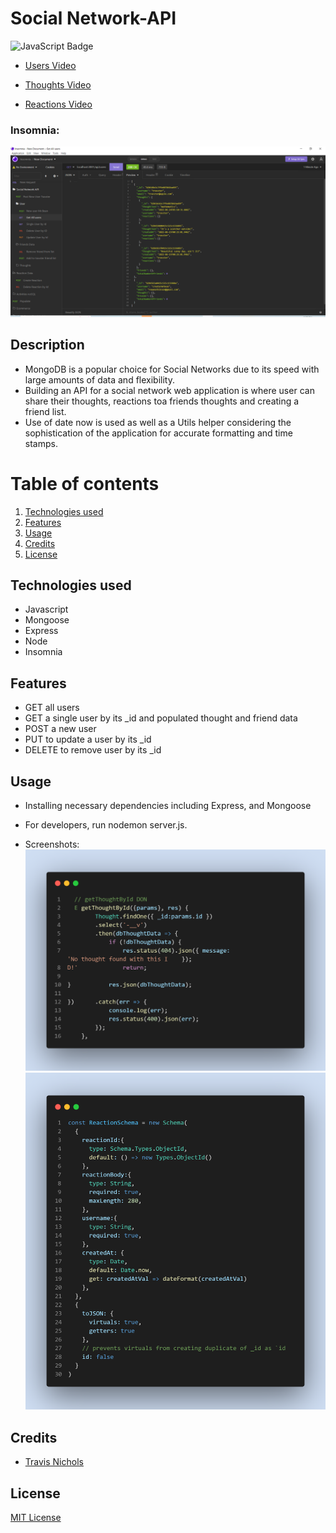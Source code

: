 # Social Network-API
<div align="left">
<img src="https://img.shields.io/badge/JavaScript-323330?style=flat&logo=javascript&logoColor=F7DF1E" alt="JavaScript Badge"/>
</div>

* [Users Video](https://drive.google.com/file/d/1kvgETFLLmDaxdkcT22y-CqNWwpO99DD8/view)


* [Thoughts Video](https://drive.google.com/file/d/1TnuNTNk4e1uBH0lk-l_mQRJkEks6f2lW/view)


* [Reactions Video](https://drive.google.com/file/d/1HMlkYxYxtujsndsKbwSnxl5L5MSrfJjl/view)

### Insomnia:
![Insomnia](./assets/Screenshot%20(15).png)



## Description

 * MongoDB is a popular choice for Social Networks due to its speed with large amounts of data and flexibility. 
 * Building an API for a social network web application is where user can share their thoughts, reactions toa  friends thoughts and creating a friend list.
 * Use of date now is used as well as a Utils helper considering the sophistication of the application for accurate formatting and time stamps.



# Table of contents
1. [Technologies used](#techologies-used)
2. [Features](#features)
3. [Usage](#usage)
4. [Credits](#credits)
5. [License](#license)

## Technologies used
* Javascript
* Mongoose
* Express
* Node
* Insomnia


## Features
* GET all users
* GET a single user by its _id and populated thought and friend data
* POST a new user
* PUT to update a user by its _id
* DELETE to remove user by its _id

## Usage
* Installing necessary dependencies including Express, and Mongoose 
* For developers, run nodemon server.js.

* Screenshots:
![Update Routes](./assets/getThoughtbyId.png)
![Belongs to Many-Index Models](./assets/reactionModel.png)

## Credits


* [Travis Nichols](https://github.com/travnichols916/Social-Network-API)


## License
[MIT License](https://choosealicense.com/licenses/mit/)

